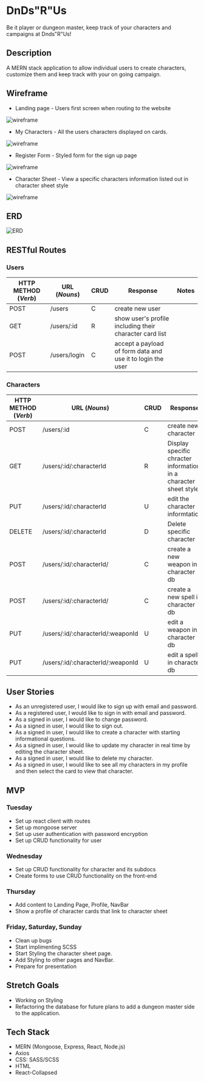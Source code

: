 # DnDs"R"Us

Be it player or dungeon master, keep track of your characters and campaigns at Dnds"R"Us!

## Description

A MERN stack application to allow individual users to create characters, customize them and keep track with your on going campaign.

## Wireframe

- Landing page - Users first screen when routing to the website

![wireframe](/public/landing%20page.JPG)

- My Characters - All the users characters displayed on cards.

![wireframe](/public/my%20characters%20screen.JPG)

- Register Form - Styled form for the sign up page

![wireframe](/public/register%20page.JPG)

- Character Sheet - View a specific characters information listed out in character sheet style

![wireframe](/public/Character%20Sheet.JPG)

## ERD

![ERD](/public/ERD.JPG)

## RESTful Routes

### Users

| HTTP METHOD (_Verb_) | URL (_Nouns_) | CRUD | Response                                                   | Notes |
| -------------------- | ------------- | ---- | ---------------------------------------------------------- | ----- |
| POST                 | /users        | C    | create new user                                            |       |
| GET                  | /users/:id    | R    | show user's profile including their character card list    |       |
| POST                 | /users/login  | C    | accept a payload of form data and use it to login the user |       |

### Characters

| HTTP METHOD (_Verb_) | URL (_Nouns_)                     | CRUD | Response                                                         | Notes |
| -------------------- | --------------------------------- | ---- | ---------------------------------------------------------------- | ----- |
| POST                 | /users/:id                        | C    | create new character                                             |       |
| GET                  | /users/:id/:characterId           | R    | Display specific chracter information in a character sheet style |       |
| PUT                  | /users/:id/:characterId           | U    | edit the character informtation                                  |       |
| DELETE               | /users/:id/:characterId           | D    | Delete specific character                                        |       |
| POST                 | /users/:id/:characterId/          | C    | create a new weapon in character db                              |       |
| POST                 | /users/:id/:characterId/          | C    | create a new spell in character db                               |       |
| PUT                  | /users/:id/:characterId/:weaponId | U    | edit a weapon in character db                                    |       |
| PUT                  | /users/:id/:characterId/:weaponId | U    | edit a spell in character db                                     |       |

## User Stories

- As an unregistered user, I would like to sign up with email and password.
- As a registered user, I would like to sign in with email and password.
- As a signed in user, I would like to change password.
- As a signed in user, I would like to sign out.
- As a signed in user, I would like to create a character with starting informational questions.
- As a signed in user, I would like to update my character in real time by editing the character sheet.
- As a signed in user, I would like to delete my character.
- As a signed in user, I would like to see all my characters in my profile and then select the card to view that character.

## MVP

### Tuesday

- Set up react client with routes
- Set up mongoose server
- Set up user authentication with password encryption
- Set up CRUD functionality for user

### Wednesday

- Set up CRUD functionality for character and its subdocs
- Create forms to use CRUD functionality on the front-end

### Thursday

- Add content to Landing Page, Profile, NavBar
- Show a profile of character cards that link to character sheet

### Friday, Saturday, Sunday

- Clean up bugs
- Start implimenting SCSS
- Start Styling the character sheet page.
- Add Styling to other pages and NavBar.
- Prepare for presentation

## Stretch Goals

- Working on Styling
- Refactoring the database for future plans to add a dungeon master side to the application.

## Tech Stack

- MERN (Mongoose, Express, React, Node.js)
- Axios
- CSS: SASS/SCSS
- HTML
- React-Collapsed
